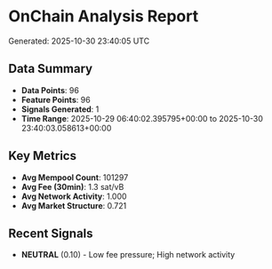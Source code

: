 # OnChain Analysis Report
Generated: 2025-10-30 23:40:05 UTC

## Data Summary
- **Data Points**: 96
- **Feature Points**: 96
- **Signals Generated**: 1
- **Time Range**: 2025-10-29 06:40:02.395795+00:00 to 2025-10-30 23:40:03.058613+00:00

## Key Metrics
- **Avg Mempool Count**: 101297
- **Avg Fee (30min)**: 1.3 sat/vB
- **Avg Network Activity**: 1.000
- **Avg Market Structure**: 0.721

## Recent Signals
- **NEUTRAL** (0.10) - Low fee pressure; High network activity
